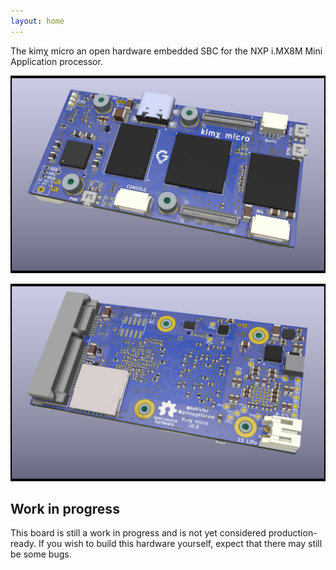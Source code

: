 ```yaml
---
layout: home
---
```


The kimχ micro an open hardware embedded SBC for the NXP i.MX8M Mini Application
processor.

![kimchi-pcb-front](images/kimchi-front.jpg)

![kimchi-pcb-back](images/kimchi-back.jpg)

## Work in progress

This board is still a work in progress and is not yet considered production-
ready. If you wish to build this hardware yourself, expect that there may still
be some bugs.
